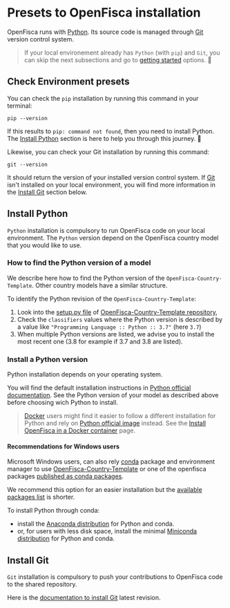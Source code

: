 # Presets to OpenFisca installation

OpenFisca runs with [Python](https://www.python.org/).
Its source code is managed through [Git](https://git-scm.com) version control system.

> If your local environement already has `Python` (with `pip`) and `Git`, you can skip the next subsections and go to [getting started](./index.md) options. 🙂

## Check Environment presets

You can check the `pip` installation by running this command in your terminal:

```shell
pip --version
```

If this results to `pip: command not found`, then you need to install Python. The [Install Python](./presets.md#install-python) section is here to help you through this journey. 🙂

Likewise, you can check your Git installation by running this command:

```shell
git --version
```

It should return the version of your installed version control system. If [Git](https://git-scm.com) isn't installed on your local environment, you will find more information in the [Install Git](./presets.md#install-git) section below.

## Install Python

`Python` installation is compulsory to run OpenFisca code on your local environment. The `Python` version depend on the OpenFisca country model that you would like to use.

### How to find the Python version of a model

We describe here how to find the Python version of the `OpenFisca-Country-Template`. Other country models have a similar structure.

To identify the Python revision of the `OpenFisca-Country-Template`:
1. Look into the [setup.py file](https://github.com/openfisca/country-template/blob/master/setup.py) of [OpenFisca-Country-Template repository](https://github.com/openfisca/country-template),
2. Check the `classifiers` values where the Python version is described by a value like `"Programming Language :: Python :: 3.7"` (here `3.7`)
3. When multiple Python versions are listed, we advise you to install the most recent one (3.8 for example if 3.7 and 3.8 are listed).

### Install a Python version

Python installation depends on your operating system.

You will find the default installation instructions in [Python official documentation](https://www.python.org/downloads/). See the Python version of your model as described above before choosing wich Python to install.

> [Docker](https://www.docker.com) users might find it easier to follow a different installation for Python and rely on [Python official image](https://hub.docker.com/_/python) instead. See the [Install OpenFisca in a Docker container](./install-with-docker.md) page.

#### Recommendations for Windows users

Microsoft Windows users, can also rely [conda](https://docs.conda.io/en/latest/) package and environment manager to use [OpenFisca-Country-Template](https://anaconda.org/search?q=openfisca-country-template) or one of the openfisca packages [published as conda packages](https://anaconda.org/search?q=openfisca).
  
We recommend this option for an easier installation but the [available packages list](https://anaconda.org/search?q=openfisca) is shorter.  
  
To install Python through conda: 
* install the [Anaconda distribution](https://anaconda.org) for Python and conda.
* or, for users with less disk space, install the minimal [Miniconda distribution](https://docs.conda.io/en/latest/miniconda.html) for Python and conda.

## Install Git

`Git` installation is compulsory to push your contributions to OpenFisca code to the shared repository.

Here is the [documentation to install Git](https://git-scm.com/downloads) latest revision.
